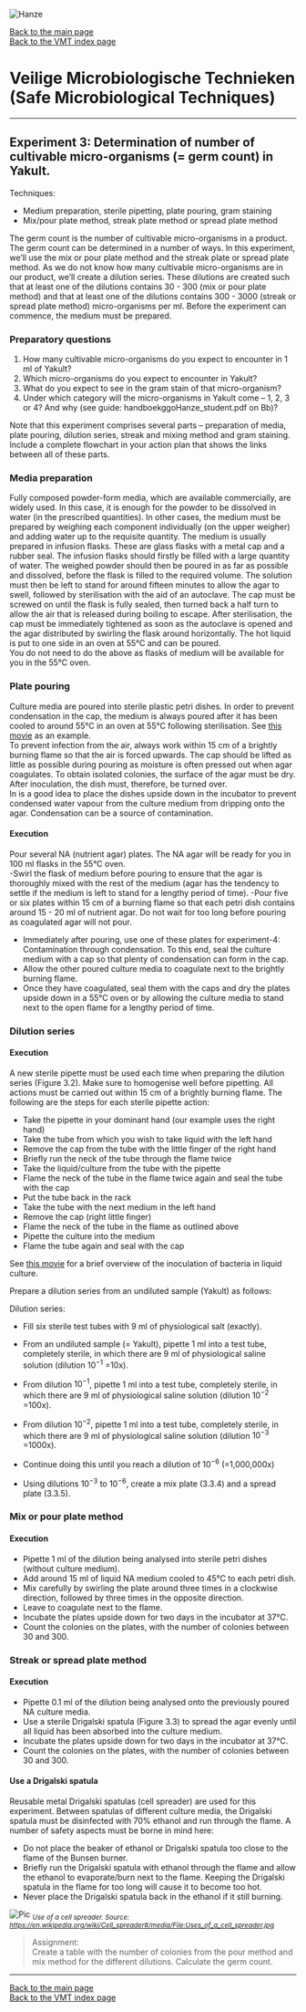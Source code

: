 ![Hanze](../hanze/hanze.png)

[Back to the main page](../index.md)  
[Back to the VMT index page](./00_vmt_index.md)  

# Veilige Microbiologische Technieken (Safe Microbiological Techniques)

---

## Experiment 3: Determination of number of cultivable micro-organisms (= germ count) in Yakult.

Techniques: 
- Medium preparation, sterile pipetting, plate pouring, gram staining  
- Mix/pour plate method, streak plate method or spread plate method

The germ count is the number of cultivable micro-organisms in a product. The germ count can be determined in a number of ways. In this experiment, we’ll use the mix or pour plate method and the streak plate or spread plate method. As we do not know how many cultivable micro-organisms are in our product, we’ll create a dilution series. These dilutions are created such that at least one of the dilutions contains 30 - 300 (mix or pour plate method) and that at least one of the dilutions contains 300 - 3000 (streak or spread plate method) micro-organisms per ml. Before the experiment can commence, the medium must be prepared.  

### Preparatory questions  
1. How many cultivable micro-organisms do you expect to encounter in 1 ml of Yakult?  
2. Which micro-organisms do you expect to encounter in Yakult?  
3. What do you expect to see in the gram stain of that micro-organism?  
4. Under which category will the micro-organisms in Yakult come – 1, 2, 3 or 4? And why (see guide: handboekggoHanze_student.pdf on Bb)?  

Note that this experiment comprises several parts – preparation of media, plate pouring, dilution series, streak and mixing method and gram staining. Include a complete flowchart in your action plan that shows the links between all of these parts.

### Media preparation 
Fully composed powder-form media, which are available commercially, are widely used. In this case, it is enough for the powder to be dissolved in water (in the prescribed quantities). In other cases, the medium must be prepared by weighing each component individually (on the upper weigher) and adding water up to the requisite quantity.
The medium is usually prepared in infusion flasks. These are glass flasks with a metal cap and a rubber seal. The infusion flasks should firstly be filled with a large quantity of water. The weighed powder should then be poured in as far as possible and dissolved, before the flask is filled to the required volume. The solution must then be left to stand for around fifteen minutes to allow the agar to swell, followed by sterilisation with the aid of an autoclave. The cap must be screwed on until the flask is fully sealed, then turned back a half turn to allow the air that is released during boiling to escape. After sterilisation, the cap must be immediately tightened as soon as the autoclave is opened and the agar distributed by swirling the flask around horizontally. The hot liquid is put to one side in an oven at 55°C and can be poured.   
You do not need to do the above as flasks of medium will be available for you in the 55°C oven.  

### Plate pouring 
Culture media are poured into sterile plastic petri dishes. In order to prevent condensation in the cap, the medium is always poured after it has been cooled to around 55°C in an oven at 55°C following sterilisation. See [this movie](https://www.youtube.com/watch?v=TQqPQSzRtcA) as an example.  
To prevent infection from the air, always work within 15 cm of a brightly burning flame so that the air is forced upwards. The cap should be lifted as little as possible during pouring as moisture is often pressed out when agar coagulates. To obtain isolated colonies, the surface of the agar must be dry. After inoculation, the dish must, therefore, be turned over.  
In is a good idea to place the dishes upside down in the incubator to prevent condensed water vapour from the culture medium from dripping onto the agar. Condensation can be a source of contamination.  

#### Execution
Pour several NA (nutrient agar) plates. The NA agar will be ready for you in 100 ml flasks in the 55°C oven.  
-Swirl the flask of medium before pouring to ensure that the agar is thoroughly mixed with the rest of the medium (agar has the tendency to settle if the medium is left to stand for a lengthy period of time).
-Pour five or six plates within 15 cm of a burning flame so that each petri dish contains around 15 - 20 ml of nutrient agar. 
Do not wait for too long before pouring as coagulated agar will not pour.  

- Immediately after pouring, use one of these plates for experiment-4: Contamination through condensation. To this end, seal the culture medium with a cap so that plenty of condensation can form in the cap.  
- Allow the other poured culture media to coagulate next to the brightly burning flame.  
- Once they have coagulated, seal them with the caps and dry the plates upside down in a 55°C oven or by allowing the culture media to stand next to the open flame for a lengthy period of time.  

### Dilution series
#### Execution
A new sterile pipette must be used each time when preparing the dilution series (Figure 3.2). Make sure to homogenise well before pipetting. All actions must be carried out within 15 cm of a brightly burning flame. The following are the steps for each sterile pipette action:  
- Take the pipette in your dominant hand (our example uses the right hand)  
- Take the tube from which you wish to take liquid with the left hand  
- Remove the cap from the tube with the little finger of the right hand  
- Briefly run the neck of the tube through the flame twice  
- Take the liquid/culture from the tube with the pipette  
- Flame the neck of the tube in the flame twice again and seal the tube with the cap  
- Put the tube back in the rack  
- Take the tube with the next medium in the left hand  
- Remove the cap (right little finger)  
- Flame the neck of the tube in the flame as outlined above  
- Pipette the culture into the medium  
- Flame the tube again and seal with the cap  

See [this movie](https://www.youtube.com/watch?v=bRadiLXkqoU) for a brief overview of the inoculation of bacteria in liquid culture.  

Prepare a dilution series from an undiluted sample (Yakult) as follows:  

Dilution series:  
- Fill six sterile test tubes with 9 ml of physiological salt (exactly).  
- From an undiluted sample (= Yakult), pipette 1 ml into a test tube, completely sterile, in which there are 9 ml of physiological saline solution (dilution $10^{-1}$ =10x).  
- From dilution $10^{-1}$, pipette 1 ml into a test tube, completely sterile, in which there are 9 ml of physiological saline solution
(dilution $10^{-2}$ =100x).  
- From dilution $10^{-2}$, pipette 1 ml into a test tube, completely sterile, in which there are 9 ml of physiological saline solution
(dilution $10^{-3}$ =1000x).  
- Continue doing this until you reach a dilution of $10^{-6}$ (=1,000,000x)  

- Using dilutions $10^{-3}$ to $10^{-6}$, create a mix plate (3.3.4) and a spread plate (3.3.5).  

### Mix or pour plate method

#### Execution
- Pipette 1 ml of the dilution being analysed into sterile petri dishes (without culture medium).
- Add around 15 ml of liquid NA medium cooled to 45°C to each petri dish.  
- Mix carefully by swirling the plate around three times in a clockwise direction, followed by three times in the opposite direction.  
- Leave to coagulate next to the flame.  
- Incubate the plates upside down for two days in the incubator at 37°C.  
- Count the colonies on the plates, with the number of colonies between 30 and 300.  


### Streak or spread plate method

#### Execution  
- Pipette 0.1 ml of the dilution being analysed onto the previously poured NA culture media.  
- Use a sterile Drigalski spatula (Figure 3.3) to spread the agar evenly until all liquid has been absorbed into the culture medium.  
- Incubate the plates upside down for two days in the incubator at 37°C.  
- Count the colonies on the plates, with the number of colonies between 30 and 300.  

#### Use a Drigalski spatula
Reusable metal Drigalski spatulas (cell spreader) are used for this experiment. Between spatulas of different culture media, the Drigalski spatula must be disinfected with 70% ethanol and run through the flame. A number of safety aspects must be borne in mind here:  
- Do not place the beaker of ethanol or Drigalski spatula too close to the flame of the Bunsen burner.  
- Briefly run the Drigalski spatula with ethanol through the flame and allow the ethanol to evaporate/burn next to the flame. Keeping the Drigalski spatula in the flame for too long will cause it to become too hot.  
- Never place the Drigalski spatula back in the ethanol if it still burning.  

![Pic](./pics/fig2.jpg)
*<sub>
Use of a cell spreader. Source: https://en.wikipedia.org/wiki/Cell_spreader#/media/File:Uses_of_a_cell_spreader.jpg
</sub>*


>Assignment:  
Create a table with the number of colonies from the pour method and mix method for the different dilutions.
Calculate the germ count.

---

[Back to the main page](../index.md)  
[Back to the VMT index page](./00_vmt_index.md)  

<script type="text/x-mathjax-config">
  MathJax.Hub.Config({
    tex2jax: {
      inlineMath: [ ['$','$'], ["\\(","\\)"] ],
      processEscapes: true
    }
  });
</script>
    
<script type="text/javascript"
        src="https://cdn.mathjax.org/mathjax/latest/MathJax.js?config=TeX-AMS-MML_HTMLorMML">
</script>